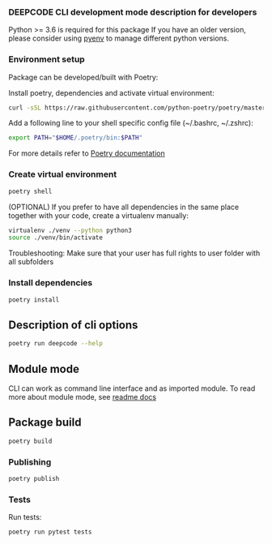 ### DEEPCODE CLI development mode description for developers

Python >= 3.6 is required for this package
If you have an older version, please consider using [pyenv](https://realpython.com/intro-to-pyenv/) to manage different python versions.

### Environment setup

Package can be developed/built with Poetry:

Install poetry, dependencies and activate virtual environment:
```bash
curl -sSL https://raw.githubusercontent.com/python-poetry/poetry/master/get-poetry.py | python
```

Add a following line to your shell specific config file (~/.bashrc, ~/.zshrc):
```bash
export PATH="$HOME/.poetry/bin:$PATH"
```

For more details refer to [Poetry documentation](https://python-poetry.org/docs/)

### Create virtual environment
```bash
poetry shell
```

(OPTIONAL) If you prefer to have all dependencies in the same place together with your code, create a virtualenv manually:
```bash
virtualenv ./venv --python python3
source ./venv/bin/activate
```

Troubleshooting: Make sure that your user has full rights to user folder with all subfolders

### Install dependencies
```bash
poetry install
```

## Description of cli options

```bash
poetry run deepcode --help
```

## Module mode

CLI can work as command line interface and as imported module.
To read more about module mode, see [readme docs](README.md)

## Package build

```bash
poetry build
```

### Publishing

```bash
poetry publish
```

### Tests

Run tests:

```bash
poetry run pytest tests
```
